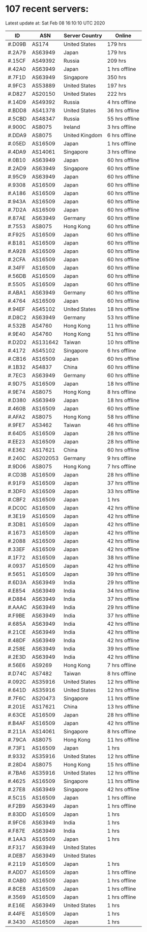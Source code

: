 # 107 recent servers:

Latest update at: Sat Feb 08 16:10:10 UTC 2020

| ID | ASN | Server Country | Online |
| -- | --- | -------------- | ------ |
| #.D09B | AS174 | United States | 179 hrs |
| #.2A79 | AS63949 | Japan | 179 hrs |
| #.15CF | AS49392 | Russia | 209 hrs |
| #.42A0 | AS63949 | Japan | 1 hrs offline |
| #.7F1D | AS63949 | Singapore | 350 hrs |
| #.9FC3 | AS53889 | United States | 197 hrs |
| #.D827 | AS20150 | United States | 222 hrs |
| #.14D9 | AS49392 | Russia | 4 hrs offline |
| #.BDD8 | AS41378 | United States | 36 hrs offline |
| #.5CBD | AS48347 | Russia | 55 hrs offline |
| #.900C | AS8075 | Ireland | 3 hrs offline |
| #.DDA9 | AS8075 | United Kingdom | 6 hrs offline |
| #.05ED | AS16509 | Japan | 1 hrs offline |
| #.4DA9 | AS14061 | Singapore | 3 hrs offline |
| #.0B10 | AS63949 | Japan | 60 hrs offline |
| #.2AD9 | AS63949 | Singapore | 60 hrs offline |
| #.95C9 | AS63949 | Japan | 60 hrs offline |
| #.9308 | AS16509 | Japan | 60 hrs offline |
| #.A186 | AS16509 | Japan | 60 hrs offline |
| #.943A | AS16509 | Japan | 60 hrs offline |
| #.7D2A | AS16509 | Japan | 60 hrs offline |
| #.87AE | AS63949 | Germany | 60 hrs offline |
| #.7553 | AS8075 | Hong Kong | 60 hrs offline |
| #.F925 | AS16509 | Japan | 60 hrs offline |
| #.B181 | AS16509 | Japan | 60 hrs offline |
| #.A928 | AS16509 | Japan | 60 hrs offline |
| #.2CFA | AS16509 | Japan | 60 hrs offline |
| #.34FF | AS16509 | Japan | 60 hrs offline |
| #.56DB | AS16509 | Japan | 60 hrs offline |
| #.5505 | AS16509 | Japan | 60 hrs offline |
| #.ABA1 | AS63949 | Germany | 60 hrs offline |
| #.4764 | AS16509 | Japan | 60 hrs offline |
| #.94EF | AS45102 | United States | 18 hrs offline |
| #.D8C2 | AS63949 | Germany | 53 hrs offline |
| #.532B | AS4760 | Hong Kong | 11 hrs offline |
| #.9E40 | AS4760 | Hong Kong | 51 hrs offline |
| #.D2D2 | AS131642 | Taiwan | 10 hrs offline |
| #.4172 | AS45102 | Singapore | 6 hrs offline |
| #.CB16 | AS16509 | Japan | 60 hrs offline |
| #.1B32 | AS4837 | China | 60 hrs offline |
| #.7EC3 | AS63949 | Germany | 60 hrs offline |
| #.9D75 | AS16509 | Japan | 18 hrs offline |
| #.9E74 | AS8075 | Hong Kong | 8 hrs offline |
| #.D380 | AS63949 | Japan | 18 hrs offline |
| #.460B | AS16509 | Japan | 60 hrs offline |
| #.AFA2 | AS8075 | Hong Kong | 58 hrs offline |
| #.9FE7 | AS3462 | Taiwan | 46 hrs offline |
| #.64D5 | AS16509 | Japan | 28 hrs offline |
| #.EE23 | AS16509 | Japan | 28 hrs offline |
| #.E362 | AS17621 | China | 60 hrs offline |
| #.240C | AS202053 | Germany | 9 hrs offline |
| #.9D06 | AS8075 | Hong Kong | 7 hrs offline |
| #.CD3B | AS16509 | Japan | 28 hrs offline |
| #.91F9 | AS16509 | Japan | 37 hrs offline |
| #.3DF0 | AS16509 | Japan | 33 hrs offline |
| #.CBF2 | AS16509 | Japan | 1 hrs |
| #.DC0C | AS16509 | Japan | 42 hrs offline |
| #.3E19 | AS16509 | Japan | 42 hrs offline |
| #.3DB1 | AS16509 | Japan | 42 hrs offline |
| #.1673 | AS16509 | Japan | 42 hrs offline |
| #.2088 | AS16509 | Japan | 42 hrs offline |
| #.33EF | AS16509 | Japan | 42 hrs offline |
| #.1F72 | AS16509 | Japan | 38 hrs offline |
| #.0937 | AS16509 | Japan | 42 hrs offline |
| #.5651 | AS16509 | Japan | 39 hrs offline |
| #.6D3A | AS63949 | India | 29 hrs offline |
| #.E854 | AS63949 | India | 34 hrs offline |
| #.D884 | AS63949 | India | 37 hrs offline |
| #.AAAC | AS63949 | India | 29 hrs offline |
| #.F9BE | AS63949 | India | 37 hrs offline |
| #.685A | AS63949 | India | 42 hrs offline |
| #.21CE | AS63949 | India | 42 hrs offline |
| #.48DF | AS63949 | India | 42 hrs offline |
| #.258E | AS63949 | India | 39 hrs offline |
| #.2E3D | AS63949 | India | 42 hrs offline |
| #.56E6 | AS9269 | Hong Kong | 7 hrs offline |
| #.D74C | AS7482 | Taiwan | 8 hrs offline |
| #.092C | AS35916 | United States | 12 hrs offline |
| #.641D | AS35916 | United States | 12 hrs offline |
| #.7F6C | AS20473 | Singapore | 11 hrs offline |
| #.201E | AS17621 | China | 13 hrs offline |
| #.63CE | AS16509 | Japan | 28 hrs offline |
| #.B4AF | AS16509 | Japan | 42 hrs offline |
| #.211A | AS14061 | Singapore | 8 hrs offline |
| #.79CA | AS8075 | Hong Kong | 11 hrs offline |
| #.73F1 | AS16509 | Japan | 1 hrs |
| #.9332 | AS35916 | United States | 12 hrs offline |
| #.28D4 | AS8075 | Hong Kong | 15 hrs offline |
| #.7BA6 | AS35916 | United States | 12 hrs offline |
| #.4625 | AS16509 | Singapore | 11 hrs offline |
| #.27E8 | AS63949 | Singapore | 42 hrs offline |
| #.5C15 | AS16509 | Japan | 1 hrs offline |
| #.F2B9 | AS63949 | Japan | 1 hrs offline |
| #.83DD | AS16509 | Japan | 1 hrs |
| #.9FC6 | AS63949 | India | 1 hrs |
| #.F87E | AS63949 | India | 1 hrs |
| #.1AA3 | AS16509 | Japan | 1 hrs |
| #.F317 | AS63949 | United States | |
| #.DEB7 | AS63949 | United States | |
| #.2119 | AS16509 | Japan | 1 hrs |
| #.ADD7 | AS16509 | Japan | 1 hrs offline |
| #.CAB0 | AS16509 | Japan | 1 hrs offline |
| #.8CE8 | AS16509 | Japan | 1 hrs offline |
| #.3569 | AS16509 | Japan | 1 hrs offline |
| #.E16E | AS63949 | United States | 1 hrs |
| #.44FE | AS16509 | Japan | 1 hrs |
| #.3430 | AS16509 | Japan | 1 hrs |


